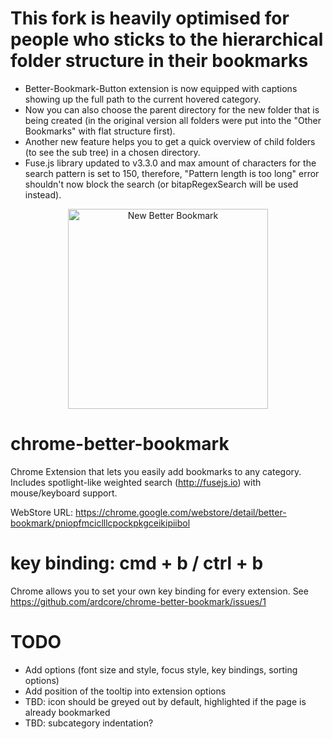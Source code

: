 # This fork is heavily optimised for people who sticks to the hierarchical folder structure in their bookmarks

- Better-Bookmark-Button extension is now equipped with captions showing up the full path to the current hovered category.
- Now you can also choose the parent directory for the new folder that is being created (in the original version all folders were put into the "Other Bookmarks" with flat structure first).
- Another new feature helps you to get a quick overview of child folders (to see the sub tree) in a chosen directory.
- Fuse.js library updated to v3.3.0 and max amount of characters for the search pattern is set to 150, therefore, "Pattern length is too long" error shouldn't now block the search (or bitapRegexSearch will be used instead).

<p align="center"><img width="320" src="https://res.cloudinary.com/rootless/image/upload/c_scale,q_100,w_800/v1542035177/public/chrome-better-bookmark-new.png" title="New Better Bookmark" alt="New Better Bookmark"></p>

# chrome-better-bookmark

Chrome Extension that lets you easily add bookmarks to any category. Includes spotlight-like weighted search (http://fusejs.io) with mouse/keyboard support.

WebStore URL: https://chrome.google.com/webstore/detail/better-bookmark/pniopfmciclllcpockpkgceikipiibol

# key binding: cmd + b / ctrl + b

Chrome allows you to set your own key binding for every extension. See https://github.com/ardcore/chrome-better-bookmark/issues/1

# TODO

- Add options (font size and style, focus style, key bindings, sorting options)
- Add position of the tooltip into extension options
- TBD: icon should be greyed out by default, highlighted if the page is already bookmarked
- TBD: subcategory indentation?
